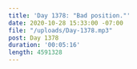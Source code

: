 ```yaml
---
title: 'Day 1378: "Bad position."'
date: 2020-10-28 15:33:00 -07:00
file: "/uploads/Day-1378.mp3"
post: Day 1378
duration: '00:05:16'
length: 4591328
---
```


